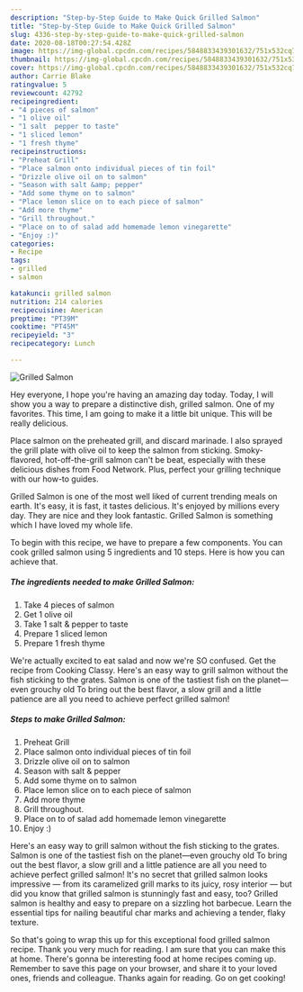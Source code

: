 ```yaml
---
description: "Step-by-Step Guide to Make Quick Grilled Salmon"
title: "Step-by-Step Guide to Make Quick Grilled Salmon"
slug: 4336-step-by-step-guide-to-make-quick-grilled-salmon
date: 2020-08-18T00:27:54.428Z
image: https://img-global.cpcdn.com/recipes/5848833439301632/751x532cq70/grilled-salmon-recipe-main-photo.jpg
thumbnail: https://img-global.cpcdn.com/recipes/5848833439301632/751x532cq70/grilled-salmon-recipe-main-photo.jpg
cover: https://img-global.cpcdn.com/recipes/5848833439301632/751x532cq70/grilled-salmon-recipe-main-photo.jpg
author: Carrie Blake
ratingvalue: 5
reviewcount: 42792
recipeingredient:
- "4 pieces of salmon"
- "1 olive oil"
- "1 salt  pepper to taste"
- "1 sliced lemon"
- "1 fresh thyme"
recipeinstructions:
- "Preheat Grill"
- "Place salmon onto individual pieces of tin foil"
- "Drizzle olive oil on to salmon"
- "Season with salt &amp; pepper"
- "Add some thyme on to salmon"
- "Place lemon slice on to each piece of salmon"
- "Add more thyme"
- "Grill throughout."
- "Place on to of salad add homemade lemon vinegarette"
- "Enjoy :)"
categories:
- Recipe
tags:
- grilled
- salmon

katakunci: grilled salmon 
nutrition: 214 calories
recipecuisine: American
preptime: "PT39M"
cooktime: "PT45M"
recipeyield: "3"
recipecategory: Lunch

---
```



![Grilled Salmon](https://img-global.cpcdn.com/recipes/5848833439301632/751x532cq70/grilled-salmon-recipe-main-photo.jpg)

Hey everyone, I hope you're having an amazing day today. Today, I will show you a way to prepare a distinctive dish, grilled salmon. One of my favorites. This time, I am going to make it a little bit unique. This will be really delicious.

Place salmon on the preheated grill, and discard marinade. I also sprayed the grill plate with olive oil to keep the salmon from sticking. Smoky-flavored, hot-off-the-grill salmon can&#39;t be beat, especially with these delicious dishes from Food Network. Plus, perfect your grilling technique with our how-to guides.

Grilled Salmon is one of the most well liked of current trending meals on earth. It's easy, it is fast, it tastes delicious. It's enjoyed by millions every day. They are nice and they look fantastic. Grilled Salmon is something which I have loved my whole life.


To begin with this recipe, we have to prepare a few components. You can cook grilled salmon using 5 ingredients and 10 steps. Here is how you can achieve that.

<!--inarticleads1-->

##### The ingredients needed to make Grilled Salmon:

1. Take 4 pieces of salmon
1. Get 1 olive oil
1. Take 1 salt &amp; pepper to taste
1. Prepare 1 sliced lemon
1. Prepare 1 fresh thyme


We&#39;re actually excited to eat salad and now we&#39;re SO confused. Get the recipe from Cooking Classy. Here&#39;s an easy way to grill salmon without the fish sticking to the grates. Salmon is one of the tastiest fish on the planet—even grouchy old To bring out the best flavor, a slow grill and a little patience are all you need to achieve perfect grilled salmon! 

<!--inarticleads2-->

##### Steps to make Grilled Salmon:

1. Preheat Grill
1. Place salmon onto individual pieces of tin foil
1. Drizzle olive oil on to salmon
1. Season with salt &amp; pepper
1. Add some thyme on to salmon
1. Place lemon slice on to each piece of salmon
1. Add more thyme
1. Grill throughout.
1. Place on to of salad add homemade lemon vinegarette
1. Enjoy :)


Here&#39;s an easy way to grill salmon without the fish sticking to the grates. Salmon is one of the tastiest fish on the planet—even grouchy old To bring out the best flavor, a slow grill and a little patience are all you need to achieve perfect grilled salmon! It&#39;s no secret that grilled salmon looks impressive — from its caramelized grill marks to its juicy, rosy interior — but did you know that grilled salmon is stunningly fast and easy, too? Grilled salmon is healthy and easy to prepare on a sizzling hot barbecue. Learn the essential tips for nailing beautiful char marks and achieving a tender, flaky texture. 

So that's going to wrap this up for this exceptional food grilled salmon recipe. Thank you very much for reading. I am sure that you can make this at home. There's gonna be interesting food at home recipes coming up. Remember to save this page on your browser, and share it to your loved ones, friends and colleague. Thanks again for reading. Go on get cooking!
